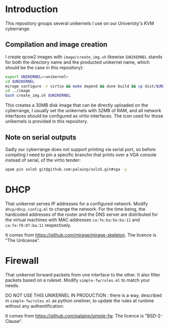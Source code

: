 # Introduction

This repository groups several unikernels I use on our Univeristy's KVM cyberrange.

## Compilation and image creation

I create qcow2 images with `image/create_img.sh` likewise (`UNIKERNEL` stands for both the directory name and the producted unikernel name, which should be the case in this repository):
```bash
export UNIKERNEL=<unikernel>
cd $UNIKERNEL
mirage configure -t virtio && make depend && dune build && cp dist/$UNIKERNEL.virtio ../image
cd ../image
bash create_img.sh $UNIKERNEL
```

This creates a 30MB disk image that can be directly uploaded on the cyberrange, I usually set the unikernels with 32MB of RAM, and all network interfaces should be configured as virtio interfaces. The icon used for those unikernels is provided in this repository.

## Note on serial outputs

Sadly our cyberrange does not support printing via serial port, so before compiling I need to pin a specific branchn that prints over a VGA console instead of serial, of the virtio tender:
```bash
opam pin solo5 git@github.com:palainp/solo5.git#vga -y
```

# DHCP

That unikernel serves IP addresses for a configured network. Modify `dhcp/dhcp_config.ml` to change the network.
For the time being, the hardcoded addresses of the router and the DNS server are distributed for the virtual machines with MAC addresses `ca:fe:ba:5e:ba:11` and `ca:fe:f0:07:ba:11` respectively.

It comes from https://github.com/mirage/mirage-skeleton.
The licence is "The Unlicense".

# Firewall

That unikernel forward packets from one interface to the other. It also filter packets based on a ruleset. Modify `simple-fw/rules.ml` to match your needs.

DO NOT USE THIS UNIKERNEL IN PRODUCTION : there is a way, described in `simple-fw/rules.ml` as python oneliner, to update the rules at runtime without any authentification.

It comes from https://github.com/palainp/simple-fw.
The licence is "BSD-2-Clause".

